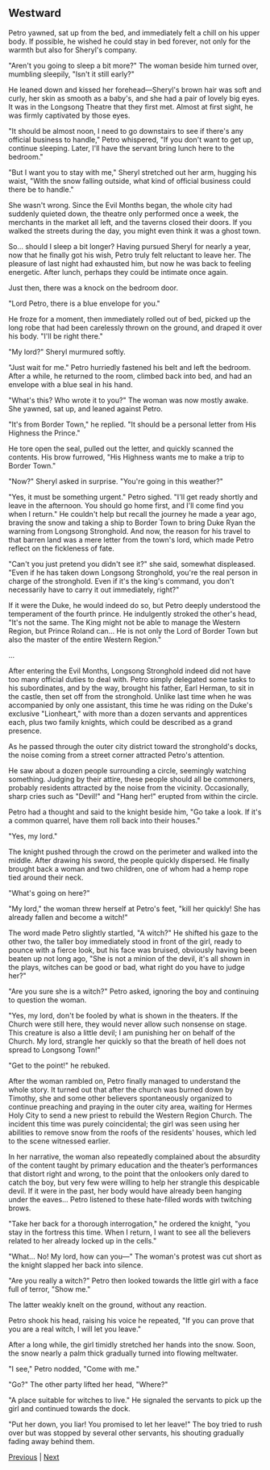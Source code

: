 ## Westward
Petro yawned, sat up from the bed, and immediately felt a chill on his upper body. If possible, he wished he could stay in bed forever, not only for the warmth but also for Sheryl's company.

"Aren't you going to sleep a bit more?" The woman beside him turned over, mumbling sleepily, "Isn't it still early?"

He leaned down and kissed her forehead—Sheryl's brown hair was soft and curly, her skin as smooth as a baby's, and she had a pair of lovely big eyes. It was in the Longsong Theatre that they first met. Almost at first sight, he was firmly captivated by those eyes.

"It should be almost noon, I need to go downstairs to see if there's any official business to handle," Petro whispered, "If you don't want to get up, continue sleeping. Later, I'll have the servant bring lunch here to the bedroom."

"But I want you to stay with me," Sheryl stretched out her arm, hugging his waist, "With the snow falling outside, what kind of official business could there be to handle."

She wasn't wrong. Since the Evil Months began, the whole city had suddenly quieted down, the theatre only performed once a week, the merchants in the market all left, and the taverns closed their doors. If you walked the streets during the day, you might even think it was a ghost town.

So... should I sleep a bit longer? Having pursued Sheryl for nearly a year, now that he finally got his wish, Petro truly felt reluctant to leave her. The pleasure of last night had exhausted him, but now he was back to feeling energetic. After lunch, perhaps they could be intimate once again.

Just then, there was a knock on the bedroom door.

"Lord Petro, there is a blue envelope for you."



He froze for a moment, then immediately rolled out of bed, picked up the long robe that had been carelessly thrown on the ground, and draped it over his body. "I'll be right there."



"My lord?" Sheryl murmured softly.



"Just wait for me." Petro hurriedly fastened his belt and left the bedroom. After a while, he returned to the room, climbed back into bed, and had an envelope with a blue seal in his hand.



"What's this? Who wrote it to you?" The woman was now mostly awake. She yawned, sat up, and leaned against Petro.



"It's from Border Town," he replied. "It should be a personal letter from His Highness the Prince."



He tore open the seal, pulled out the letter, and quickly scanned the contents. His brow furrowed, "His Highness wants me to make a trip to Border Town."



"Now?" Sheryl asked in surprise. "You're going in this weather?"



"Yes, it must be something urgent." Petro sighed. "I'll get ready shortly and leave in the afternoon. You should go home first, and I'll come find you when I return." He couldn't help but recall the journey he made a year ago, braving the snow and taking a ship to Border Town to bring Duke Ryan the warning from Longsong Stronghold. And now, the reason for his travel to that barren land was a mere letter from the town's lord, which made Petro reflect on the fickleness of fate.



"Can't you just pretend you didn't see it?" she said, somewhat displeased. "Even if he has taken down Longsong Stronghold, you're the real person in charge of the stronghold. Even if it's the king's command, you don't necessarily have to carry it out immediately, right?"



If it were the Duke, he would indeed do so, but Petro deeply understood the temperament of the fourth prince. He indulgently stroked the other's head, "It's not the same. The King might not be able to manage the Western Region, but Prince Roland can... He is not only the Lord of Border Town but also the master of the entire Western Region."



...

After entering the Evil Months, Longsong Stronghold indeed did not have too many official duties to deal with. Petro simply delegated some tasks to his subordinates, and by the way, brought his father, Earl Herman, to sit in the castle, then set off from the stronghold. Unlike last time when he was accompanied by only one assistant, this time he was riding on the Duke's exclusive "Lionheart," with more than a dozen servants and apprentices each, plus two family knights, which could be described as a grand presence.



As he passed through the outer city district toward the stronghold's docks, the noise coming from a street corner attracted Petro's attention.



He saw about a dozen people surrounding a circle, seemingly watching something. Judging by their attire, these people should all be commoners, probably residents attracted by the noise from the vicinity. Occasionally, sharp cries such as "Devil!" and "Hang her!" erupted from within the circle.



Petro had a thought and said to the knight beside him, "Go take a look. If it's a common quarrel, have them roll back into their houses."



"Yes, my lord."



The knight pushed through the crowd on the perimeter and walked into the middle. After drawing his sword, the people quickly dispersed. He finally brought back a woman and two children, one of whom had a hemp rope tied around their neck.



"What's going on here?"



"My lord," the woman threw herself at Petro's feet, "kill her quickly! She has already fallen and become a witch!"

The word made Petro slightly startled, "A witch?" He shifted his gaze to the other two, the taller boy immediately stood in front of the girl, ready to pounce with a fierce look, but his face was bruised, obviously having been beaten up not long ago, "She is not a minion of the devil, it's all shown in the plays, witches can be good or bad, what right do you have to judge her?"

"Are you sure she is a witch?" Petro asked, ignoring the boy and continuing to question the woman.

"Yes, my lord, don't be fooled by what is shown in the theaters. If the Church were still here, they would never allow such nonsense on stage. This creature is also a little devil; I am punishing her on behalf of the Church. My lord, strangle her quickly so that the breath of hell does not spread to Longsong Town!"

"Get to the point!" he rebuked.

After the woman rambled on, Petro finally managed to understand the whole story. It turned out that after the church was burned down by Timothy, she and some other believers spontaneously organized to continue preaching and praying in the outer city area, waiting for Hermes Holy City to send a new priest to rebuild the Western Region Church. The incident this time was purely coincidental; the girl was seen using her abilities to remove snow from the roofs of the residents' houses, which led to the scene witnessed earlier.

In her narrative, the woman also repeatedly complained about the absurdity of the content taught by primary education and the theater’s performances that distort right and wrong, to the point that the onlookers only dared to catch the boy, but very few were willing to help her strangle this despicable devil. If it were in the past, her body would have already been hanging under the eaves... Petro listened to these hate-filled words with twitching brows.

"Take her back for a thorough interrogation," he ordered the knight, "you stay in the fortress this time. When I return, I want to see all the believers related to her already locked up in the cells."

"What... No! My lord, how can you—" The woman's protest was cut short as the knight slapped her back into silence.



"Are you really a witch?" Petro then looked towards the little girl with a face full of terror, "Show me."



The latter weakly knelt on the ground, without any reaction.



Petro shook his head, raising his voice he repeated, "If you can prove that you are a real witch, I will let you leave."



After a long while, the girl timidly stretched her hands into the snow. Soon, the snow nearly a palm thick gradually turned into flowing meltwater.



"I see," Petro nodded, "Come with me."



"Go?" The other party lifted her head, "Where?"



"A place suitable for witches to live." He signaled the servants to pick up the girl and continued towards the dock.



"Put her down, you liar! You promised to let her leave!" The boy tried to rush over but was stopped by several other servants, his shouting gradually fading away behind them.





[Previous](CH0364.md) | [Next](CH0366.md)

